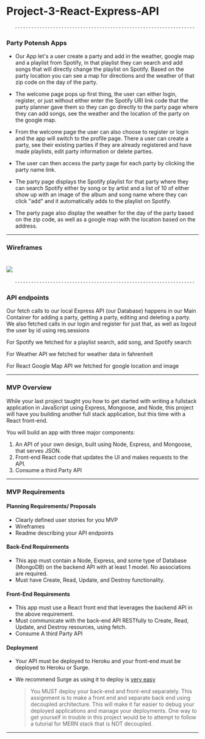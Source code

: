 # Project-3-React-Express-API
       ------------------------------------------------------------------


### Party Potensh Apps
- Our App let's a user create a party and add in the weather, google map and a playlist from Spotify, in that playlist they can search and add songs that will directly change the playlist on Spotify. Based on the party location you can see a map for directions and the weather of that zip code on the day of the party.
- The welcome page pops up first thing, the user can either login, register, or just without either enter the Spotify URI link code that the party planner gave them so they can go directly to the party page where they can add songs, see the weather and the location of the party on the google map.

- From the welcome page the user can also choose to register or login and the app will switch to the profile page.  There a user can create a party, see their existing parties if they are already registered and have made playlists, edit party information or delete parties.  

- The user can then access the party page for each party by clicking the party name link.

- The party page displays the Spotify playlist for that party where they can search Spotify either by song or by artist and a list of 10 of either show up with an image of the album and song name where they can click "add" and it automatically adds to the playlist on Spotify.

- The party page also display the weather for the day of the party based on the zip code, as well as a google map with the location based on the address.

------------------------------------------------------------------

### Wireframes

# ![](images/wireframe)
       ------------------------------------------------------------------

### API endpoints

Our fetch calls to our local Express API (our Database) happens in our Main Container for adding a party, getting a party, editing and deleting a party.  We also fetched calls in our login and register for just that, as well as logout the user by id using req.sessions

For Spotify we fetched for a playlist search, add song, and Spotify search

For Weather API we fetched for weather data in fahrenheit

For React Google Map API we fetched for google location and image

------------------------------------------------------------------


### MVP Overview

While your last project taught you how to get started with writing a fullstack application in JavaScript using Express, Mongoose, and Node, this project will have you building another full stack application, but this time with a React front-end.

You will build an app with three major components:

1. An API of your own design, built using Node, Express, and Mongoose, that serves JSON.
2. Front-end React code that updates the UI and makes requests to the API.
3. Consume a third Party API

---

### MVP Requirements


#### Planning Requirements/ Proposals
  - Clearly defined user stories for you MVP
  - Wireframes
  - Readme describing your API endpoints

#### Back-End Requirements
  - This app must contain a Node, Express, and some type of Database (MongoDB) on the backend API with at least 1 model. No associations are required.
  - Must have Create, Read, Update, and Destroy functionality.

#### Front-End Requirements
  - This app must use a React front end that leverages the backend API in the above requirement.
  - Must communicate with the back-end API RESTfully to Create, Read, Update, and Destroy resources, using fetch.
  - Consume A third Party API

#### Deployment
  - Your API must be deployed to Heroku and your front-end must be deployed to Heroku or Surge.
  - We recommend Surge as using it to deploy is [very easy](https://daveceddia.com/deploy-create-react-app-surge/)

    > You MUST deploy your back-end and front-end separately. This assignment is to make a front end and separate back end using decoupled architecture. This will make it far easier to debug your deployed applications and manage your deployments. One way to get yourself in trouble in this project would be to attempt to follow a tutorial for MERN stack that is NOT decoupled.
---
